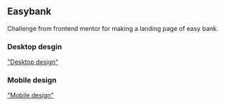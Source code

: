 ## Easybank

Challenge from frontend mentor for making a landing page of easy bank.

### Desktop desgin

["Desktop design"](https://github.com/siki-aayush/Easybank/blob/main/design/desktop_design.jpg?raw=true)

### Mobile design

["Mobile design"](https://github.com/siki-aayush/Easybank/blob/main/design/mobile_design.jpg?raw=true)
